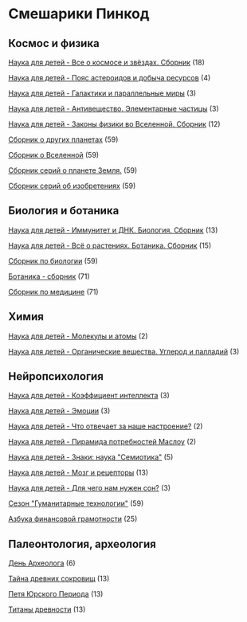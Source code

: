 # Смешарики Пинкод

## Космос и физика

[Наука для детей - Все о космосе и звёздах. Сборник](https://www.youtube.com/watch?v=wCqLDIugYbM) (18)

[Наука для детей - Пояс астероидов и добыча ресурсов](https://www.youtube.com/watch?v=OpoMya9xlqE) (4)

[Наука для детей - Галактики и параллельные миры](https://www.youtube.com/watch?v=z87nkcYUACI) (3)

[Наука для детей - Антивещество. Элементарные частицы](https://www.youtube.com/watch?v=yB1WwjcbHNA) (3)

[Наука для детей - Законы физики во Вселенной. Сборник](https://www.youtube.com/watch?v=PWoxIx3V-co) (12)

[Сборник о других планетах](https://www.youtube.com/watch?v=gQr-GL4K8-k) (59)

[Сборник о Вселенной](https://www.youtube.com/watch?v=GA0YfvhrllY) (59)

[Сборник серий о планете Земля.](https://www.youtube.com/watch?v=O6pkKV3Ljuc) (59)

[Сборник серий об изобретениях](https://www.youtube.com/watch?v=8csi8o8OQ78) (59)

## Биология и ботаника

[Наука для детей - Иммунитет и ДНК. Биология. Сборник](https://www.youtube.com/watch?v=5uNYWimUyTw) (13)

[Наука для детей - Всё о растениях. Ботаника. Сборник](https://www.youtube.com/watch?v=REsJn14264A) (15)

[Сборник по биологии](https://www.youtube.com/watch?v=qGZxe874p98) (59)

[Ботаника - сборник](https://www.youtube.com/watch?v=hwVFca6A0CU) (71)

[Сборник по медицине](https://www.youtube.com/watch?v=QQGjJJK-ujg) (71)

## Химия

[Наука для детей - Молекулы и атомы](https://www.youtube.com/watch?v=9ZO4ZB8cuk0) (2)

[Наука для детей - Органические вещества. Углерод и палладий](https://www.youtube.com/watch?v=AEj_Zpgdmkw) (3)


## Нейропсихология

[Наука для детей - Коэффициент интеллекта](https://www.youtube.com/watch?v=680qgm9d_ZY) (3)

[Наука для детей - Эмоции](https://www.youtube.com/watch?v=VCMLB2e-Uds) (3)

[Наука для детей - Что отвечает за наше настроение?](https://www.youtube.com/watch?v=TyoZgnKA4BU) (2)

[Наука для детей - Пирамида потребностей Маслоу](https://www.youtube.com/watch?v=AoKr1U5WRB8) (2)

[Наука для детей - Знаки: наука "Семиотика"](https://www.youtube.com/watch?v=HKz1hRBXmr4) (5)

[Наука для детей - Мозг и рецепторы](https://www.youtube.com/watch?v=25Q-sFE3W2Y) (13)

[Наука для детей - Для чего нам нужен сон?](https://www.youtube.com/watch?v=dFJ8OxioXVk) (3)

[Сезон "Гуманитарные технологии"](https://www.youtube.com/watch?v=JqnPLRofqRc) (59)

[Азбука финансовой грамотности](https://www.youtube.com/watch?v=sCDrF1wQZ6s) (25)

## Палеонтология, археология

[День Археолога](https://www.youtube.com/watch?v=QNeTzAmFzOM) (6)

[Тайна древних сокровищ](https://www.youtube.com/watch?v=evNpDVAfFCo) (13)

[Петя Юрского Периода](https://www.youtube.com/watch?v=I8MIkQ85kbY) (13)

[Титаны древности](https://www.youtube.com/watch?v=XFyLQc_ejxU) (13)


